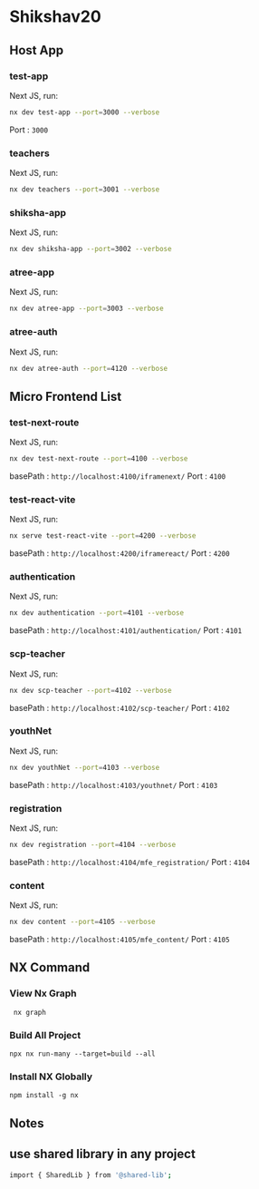 # Shikshav20

## Host App

### test-app

Next JS, run:

```sh
nx dev test-app --port=3000 --verbose
```

Port : `3000`

### teachers

Next JS, run:

```sh
nx dev teachers --port=3001 --verbose
```

### shiksha-app

Next JS, run:

```sh
nx dev shiksha-app --port=3002 --verbose
```

### atree-app

Next JS, run:

```sh
nx dev atree-app --port=3003 --verbose
```

### atree-auth

Next JS, run:

```sh
nx dev atree-auth --port=4120 --verbose
```

##

## Micro Frontend List

### test-next-route

Next JS, run:

```sh
nx dev test-next-route --port=4100 --verbose
```

basePath : `http://localhost:4100/iframenext/`
Port : `4100`

### test-react-vite

Next JS, run:

```sh
nx serve test-react-vite --port=4200 --verbose
```

basePath : `http://localhost:4200/iframereact/`
Port : `4200`

### authentication

Next JS, run:

```sh
nx dev authentication --port=4101 --verbose
```

basePath : `http://localhost:4101/authentication/`
Port : `4101`

### scp-teacher

Next JS, run:

```sh
nx dev scp-teacher --port=4102 --verbose
```

basePath : `http://localhost:4102/scp-teacher/`
Port : `4102`

### youthNet

Next JS, run:

```sh
nx dev youthNet --port=4103 --verbose
```

basePath : `http://localhost:4103/youthnet/`
Port : `4103`

### registration

Next JS, run:

```sh
nx dev registration --port=4104 --verbose
```

basePath : `http://localhost:4104/mfe_registration/`
Port : `4104`

### content

Next JS, run:

```sh
nx dev content --port=4105 --verbose
```

basePath : `http://localhost:4105/mfe_content/`
Port : `4105`

##

## NX Command

### View Nx Graph

` nx graph`

### Build All Project

`npx nx run-many --target=build --all`

### Install NX Globally

`npm install -g nx`

## Notes

## use shared library in any project

```sh
import { SharedLib } from '@shared-lib';
```

